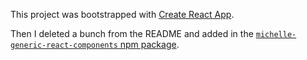 This project was bootstrapped with [Create React App](https://github.com/facebookincubator/create-react-app).

Then I deleted a bunch from the README and added in the [`michelle-generic-react-components` npm package](https://github.com/mnfmnfm/generic-react-components).
